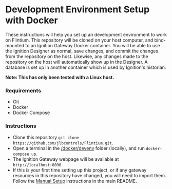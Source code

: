 
# Development Environment Setup with Docker
These instructions will help you set up an development environment to work on Flintium. This repository will be cloned on your host computer, and bind-mounted to an Ignition Gateway Docker container. You will be able to use the Ignition Designer as normal, save changes, and commit the changes from the repository on the host. Likewise, any changes made to the repository on the host will automatically show up in the Designer. A database is set up in another container which is used by Ignition's historian.  

**Note: This has only been tested with a Linux host.**

### Requirements
* Git
* Docker
* Docker Compose

### Instructions
* Clone this repository `git clone https://github.com/jlbcontrols/Flintium.git`.
* Open a terminal in the [/docker/devenv](./devenv) folder (locally), and run `docker-compose up`.
* The Ignition Gateway webpage will be available at `http://localhost:8090`.
* If this is your first time setting up this project, or if any gateway resources in this repository have changed, you will need to import them. Follow the [Manual Setup](../README.md#Manual-Setup) instructions in the main README.
